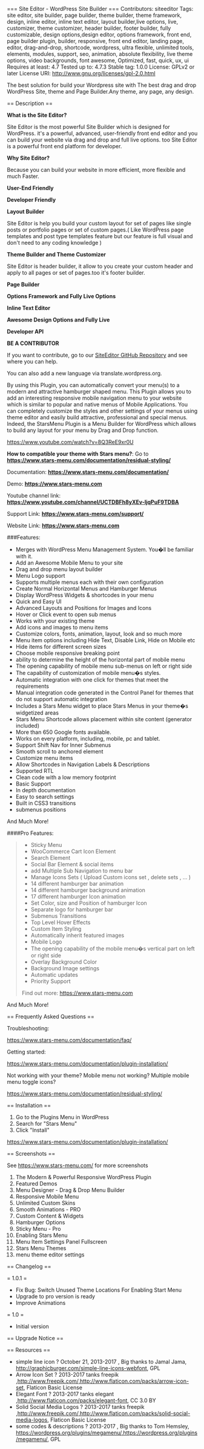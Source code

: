 === Site Editor - WordPress Site Builder ===
Contributors: siteeditor
Tags: site editor, site builder, page builder, theme builder, theme framework, design, inline editor, inline text editor, layout builder,live options, live, customizer, theme customizer, header builder, footer builder, fully customizable, design options,design editor, options framework, front end, page builder plugin, builder, responsive, front end editor, landing page, editor, drag-and-drop, shortcode, wordpress, ultra flexible, unlimited tools, elements, modules, support, seo, animation, absolute flexibility, live theme options, video backgrounds, font awesome, Optimized, fast, quick, ux, ui 
Requires at least: 4.7
Tested up to: 4.7.3
Stable tag: 1.0.0
License: GPLv2 or later
License URI: http://www.gnu.org/licenses/gpl-2.0.html

The best solution for build your Wordpress site with The best drag and drop WordPress Site, theme and Page Builder.Any theme, any page, any design.

== Description ==

**What is the Site Editor?**

Site Editor is the most powerful Site Builder which is designed for WordPress. it's a powerful, advanced, user-friendly front end editor and you can build your website via drag and drop and full live options.
too Site Editor is a powerful front end platform for developer.

**Why Site Editor?**

Because you can build your website in more efficient, more flexible and much Faster.

**User-End Friendly**

**Developer Friendly**

**Layout Builder**

Site Editor is help you build your custom layout for set of pages like single posts or portfolio pages or set of custom pages.( Like WordPress page templates and post type templates feature but our feature is full visual and don't need to any coding knowledge )

**Theme Builder and Theme Customizer**

Site Editor is header builder, it allow to you create your custom header and apply to all pages or set of pages.too it's footer builder.

**Page Builder**

**Options Framework and Fully Live Options**

**Inline Text Editor**

**Awesome Design Options and Fully Live**

**Developer API**

**BE A CONTRIBUTOR**

If you want to contribute, go to our [SiteEditor GitHub Repository](https://github.com/SiteEditor/editor) and see where you can help.

You can also add a new language via translate.wordpress.org.




By using this Plugin, you can automatically convert your menu(s) to a modern and attractive hamburger shaped menu. 
This Plugin allows you to add an interesting responsive mobile navigation menu to your website which is similar 
to popular and native menus of Mobile Applications. You can completely customize the styles and other settings 
of your menus using theme editor and easily build attractive, professional and special menus. Indeed, 
the StarsMenu Plugin is a Menu Builder for WordPress which allows to build any layout for your menu by 
Drag and Drop function.

https://www.youtube.com/watch?v=8Q3ReE9xr0U

**How to compatible your theme with Stars menu?**: Go to **https://www.stars-menu.com/documentation/residual-styling/**

Documentation: **https://www.stars-menu.com/documentation/**

Demo: **https://www.stars-menu.com**

Youtube channel link: **https://www.youtube.com/channel/UCTDBFh8yXEv-ljqPuF9TDBA**

Support Link: **https://www.stars-menu.com/support/**

Website Link: **https://www.stars-menu.com**

###Features:

* Merges with WordPress Menu Management System. You�ll be familiar with it.
* Add an Awesome Mobile Menu to your site
* Drag and drop menu layout builder
* Menu Logo support
* Supports multiple menus each with their own configuration
* Create Normal Horizontal Menus and Hamburger Menus
* Display WordPress Widgets & shortcodes in your menu
* Quick and Easy UI
* Advanced Layouts and Positions for Images and Icons
* Hover or Click event to open sub menus
* Works with your existing theme
* Add icons and images to menu items
* Customize colors, fonts, animation, layout, look and so much more
* Menu item options including Hide Text, Disable Link, Hide on Mobile etc
* Hide items for different screen sizes
* Choose mobile responsive breaking point
* ability to determine the height of the horizontal part of mobile menu
* The opening capability of mobile menu sub-menus on left or right side
* The capability of customization of mobile menu�s styles.
* Automatic integration with one click for themes that meet the requirements
* Manual integration code generated in the Control Panel for themes that do not support automatic integration
* Includes a Stars Menu widget to place Stars Menus in your theme�s widgetized areas
* Stars Menu Shortcode allows placement within site content (generator included)
* More than 650 Google fonts available.
* Works on every platform, including, mobile, pc and tablet.
* Support Shift Nav for Inner Submenus
* Smooth scroll to anchored element
* Customize menu items
* Allow Shortcodes in Navigation Labels & Descriptions
* Supported RTL
* Clean code with a low memory footprint
* Basic Support
* In depth documentation
* Easy to search settings
* Built in CSS3 transitions
* submenus positions

And Much More!

####Pro Features:

> * Sticky Menu
> * WooCommerce Cart Icon Element
> * Search Element
> * Social Bar Element & social items
> * add Multiple Sub Navigation to menu bar
> * Manage Icons Sets ( Upload Custom icons set , delete sets , ... )
> * 14 different hamburger bar animation
> * 14 different hamburger background animation
> * 17 different hamburger Icon animation
> * Set Color, size and Position of hamburger Icon
> * Separate logo for hamburger bar
> * Submenus Transitions
> * Top Level Hover Effects
> * Custom Item Styling
> * Automatically inherit featured images
> * Mobile Logo
> * The opening capability of the mobile menu�s vertical part on left or right side
> * Overlay Background Color
> * Background Image settings
> * Automatic updates
> * Priority Support
>
> Find out more: https://www.stars-menu.com

And Much More!

== Frequently Asked Questions ==

Troubleshooting:

https://www.stars-menu.com/documentation/faq/

Getting started:

https://www.stars-menu.com/documentation/plugin-installation/

Not working with your theme? Mobile menu not working? Multiple mobile menu toggle icons?

https://www.stars-menu.com/documentation/residual-styling/

== Installation ==

1. Go to the Plugins Menu in WordPress
1. Search for "Stars Menu"
1. Click "Install"

https://www.stars-menu.com/documentation/plugin-installation/

== Screenshots ==

See https://www.stars-menu.com/ for more screenshots

1. The Modern & Powerful Responsive WordPress Plugin
2. Featured Demos
3. Menu Designer - Drag & Drop Menu Builder
4. Responsive Mobile Menu
5. Unlimited Custom Skins
6. Smooth Animations - PRO
7. Custom Content & Widgets
8. Hamburger Options
9. Sticky Menu - Pro
10. Enabling Stars Menu
11. Menu Item Settings Panel Fullscreen
12. Stars Menu Themes
13. menu theme editor settings

== Changelog ==

= 1.0.1 =

* Fix Bug: Switch Unused Theme Locations For Enabling Start Menu
* Upgrade to pro version is ready
* Improve Animations

= 1.0 =

* Initial version

== Upgrade Notice ==

== Resources ==
* simple line icon ? October 21, 2013-2017 , Big thanks to Jamal Jama, http://graphicburger.com/simple-line-icons-webfont, GPL
* Arrow Icon Set ? 2013-2017 tanks freepik ,http://www.freepik.com/,http://www.flaticon.com/packs/arrow-icon-set, Flaticon Basic License
* Elegant Font ? 2013-2017 tanks elegant ,http://www.flaticon.com/packs/elegant-font, CC 3.0 BY
* Solid Social Media Logos ? 2013-2017 tanks freepik ,http://www.freepik.com/,http://www.flaticon.com/packs/solid-social-media-logos, Flaticon Basic License
* some codes & descriptions ? 2013-2017 , Big thanks to Tom Hemsley, https://wordpress.org/plugins/megamenu/,https://wordpress.org/plugins/megamenu/, GPL